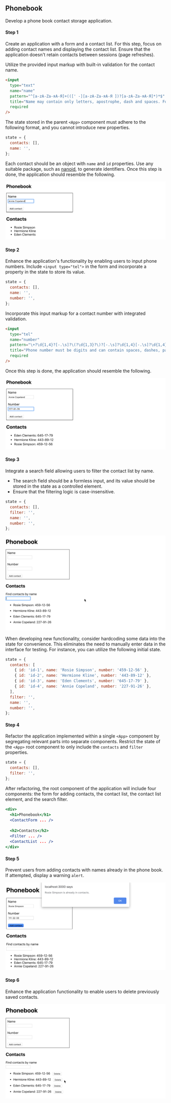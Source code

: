 ## Phonebook

Develop a phone book contact storage application.

#### Step 1

Create an application with a form and a contact list. For this step, focus on
adding contact names and displaying the contact list. Ensure that the
application doesn't retain contacts between sessions (page refreshes).

Utilize the provided input markup with built-in validation for the contact name.

```html
<input
  type="text"
  name="name"
  pattern="^[a-zA-Zа-яА-Я]+(([' -][a-zA-Zа-яА-Я ])?[a-zA-Zа-яА-Я]*)*$"
  title="Name may contain only letters, apostrophe, dash and spaces. For example Adrian, Jacob Mercer, Charles de Batz de Castelmore d'Artagnan"
  required
/>
```

The state stored in the parent `<App>` component must adhere to the following
format, and you cannot introduce new properties.

```js
state = {
  contacts: [],
  name: '',
};
```

Each contact should be an object with `name` and `id` properties. Use any
suitable package, such as [nanoid](https://www.npmjs.com/package/nanoid), to
generate identifiers. Once this step is done, the application should resemble
the following.

![Preview](./assets/step-1.png)

#### Step 2

Enhance the application's functionality by enabling users to input phone
numbers. Include `<input type="tel">` in the form and incorporate a property in
the state to store its value.

```js
state = {
  contacts: [],
  name: '',
  number: '',
};
```

Incorporate this input markup for a contact number with integrated validation.

```html
<input
  type="tel"
  name="number"
  pattern="\+?\d{1,4}?[-.\s]?\(?\d{1,3}?\)?[-.\s]?\d{1,4}[-.\s]?\d{1,4}[-.\s]?\d{1,9}"
  title="Phone number must be digits and can contain spaces, dashes, parentheses and can start with +"
  required
/>
```

Once this step is done, the application should resemble the following.

![Preview](./assets/step-2.png)

#### Step 3

Integrate a search field allowing users to filter the contact list by name.

- The search field should be a formless input, and its value should be stored in
  the state as a controlled element.
- Ensure that the filtering logic is case-insensitive.

```js
state = {
  contacts: [],
  filter: '',
  name: '',
  number: '',
};
```

![Preview](./assets/step-3.gif)

When developing new functionality, consider hardcoding some data into the state
for convenience. This eliminates the need to manually enter data in the
interface for testing. For instance, you can utilize the following initial
state.

```js
state = {
  contacts: [
    { id: 'id-1', name: 'Rosie Simpson', number: '459-12-56' },
    { id: 'id-2', name: 'Hermione Kline', number: '443-89-12' },
    { id: 'id-3', name: 'Eden Clements', number: '645-17-79' },
    { id: 'id-4', name: 'Annie Copeland', number: '227-91-26' },
  ],
  filter: '',
  name: '',
  number: '',
};
```

#### Step 4

Refactor the application implemented within a single `<App>` component by
segregating relevant parts into separate components. Restrict the state of the
`<App>` root component to only include the `contacts` and `filter` properties.

```js
state = {
  contacts: [],
  filter: '',
};
```

After refactoring, the root component of the application will include four
components: the form for adding contacts, the contact list, the contact list
element, and the search filter.

```jsx
<div>
  <h1>Phonebook</h1>
  <ContactForm ... />

  <h2>Contacts</h2>
  <Filter ... />
  <ContactList ... />
</div>
```

#### Step 5

Prevent users from adding contacts with names already in the phone book. If
attempted, display a warning `alert`.

![Preview](./assets/step-5.png)

#### Step 6

Enhance the application functionality to enable users to delete previously saved
contacts.

![Preview](./assets/step-6.gif)
